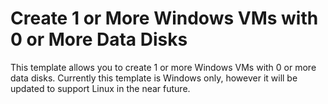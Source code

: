 # Create 1 or More Windows VMs with 0 or More Data Disks

This template allows you to create 1 or more Windows VMs with 0 or more data disks. Currently this template is Windows only, however it will be updated to support Linux in the near future.